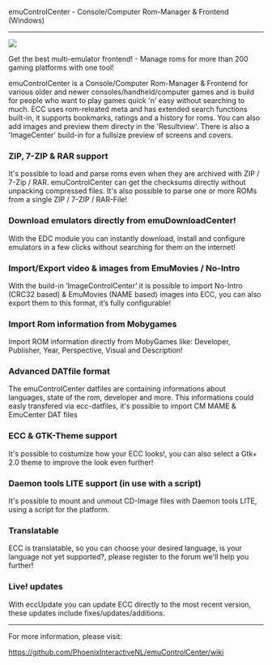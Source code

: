 ﻿emuControlCenter - Console/Computer Rom-Manager & Frontend (Windows)
***

![](https://raw.githubusercontent.com/wiki/PhoenixInteractiveNL/emuControlCenter/images/ecc_splashscreen_123.png)

Get the best multi-emulator frontend! - Manage roms for more than 200 gaming platforms with one tool!

emuControlCenter is a Console/Computer Rom-Manager & Frontend for various older and newer
consoles/handheld/computer games and is build for people who want to play games quick 'n' easy without
searching to much. ECC uses rom-releated meta and has extended search functions built-in, it supports bookmarks,
ratings and a history for roms. You can also add images and preview them directy in the 'Resultview'.
There is also a 'ImageCenter' build-in for a fullsize preview of screens and covers.

### ZIP, 7-ZIP & RAR support

It's possible to load and parse roms even when they are archived with ZIP / 7-Zip / RAR.
emuControlCenter can get the checksums directly without unpacking compressed files.
It's also possible to parse one or more ROMs from a single ZIP / 7-ZIP / RAR-File!

### Download emulators directly from emuDownloadCenter!

With the EDC module you can instantly download, install and configure emulators in a
few clicks without searching for them on the internet!

### Import/Export video & images from EmuMovies / No-Intro 

With the build-in ‘ImageControlCenter’ it is possible to import No-Intro (CRC32 based)
& EmuMovies (NAME based) images into ECC, you can also export them to this format, it’s fully configurable!

### Import Rom information from Mobygames

Import ROM information directly from MobyGames like: Developer, Publisher, Year, Perspective, Visual and Description!

### Advanced DATfile format

The emuControlCenter datfiles are containing informations about languages, state of the
rom, developer and more. This informations could easly transfered via ecc-datfiles,
it's possible to import CM MAME & EmuCenter DAT files

### ECC & GTK-Theme support

It's possible to costumize how your ECC looks!, you can also select a Gtk+ 2.0 theme to
improve the look even further!

### Daemon tools LITE support (in use with a script)

It's possible to mount and unmout CD-Image files with Daemon tools LITE, using a script
for the platform.

### Translatable

ECC is translatable, so you can choose your desired language, is your language not yet
supported?, please register to the forum we'll help you further!

### Live! updates

With eccUpdate you can update ECC directly to the most recent version, these updates include fixes/updates/additions.

***
For more information, please visit:

https://github.com/PhoenixInteractiveNL/emuControlCenter/wiki
